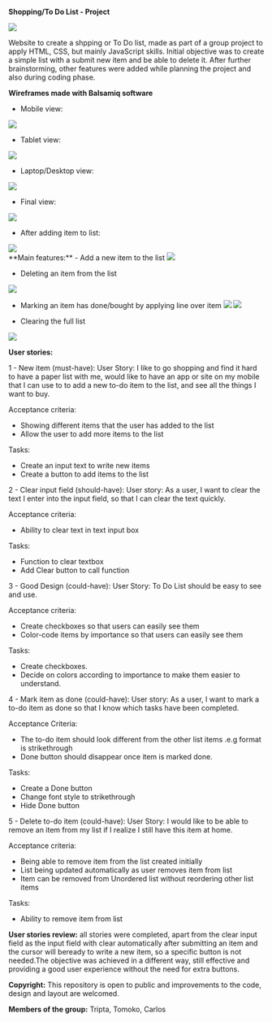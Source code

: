 **Shopping/To Do List - Project**

<img src="assets/images/overall-view.png">

Website to create a shpping or To Do list, made as part of a group project to apply HTML, CSS, but mainly JavaScript skills.
Initial objective was to create a simple list with a submit new item and be able to delete it. After further brainstorming, other features were added while planning the project and also during coding phase.

**Wireframes made with Balsamiq software**

- Mobile view:<br>
<img src="assets/images/wireframe-mobile-initial-draw.png">

- Tablet view:<br>
<img src="assets/images/wireframe-tablet-initial-draw.png">

- Laptop/Desktop view:<br>
<img src="assets/images/wireframe-laptop-initial-draw.png">

- Final view:<br>
<img src="assets/images/initial-view.png">

- After adding item to list:<br>
<img src="assets/images/after-item-addition.png">
<br>
**Main features:** 
  - Add a new item to the list
  <img src="assets/images/submit-feature.png">

  - Deleting an item from the list
  <img src="assets/images/delete-item.png">

  - Marking an item has done/bought by applying line over item
  <img src="assets/images/item-done.png"> <img src="assets/images/item-done-crossed.png"><br>

  - Clearing the full list
  <img src="assets/images/clear-list.png">

**User stories:**

  1 - New item (must-have):
  User Story: I like to go shopping and find it hard to have a paper list with me, would like to have an app or site on my mobile that I can use to to add a new to-do item to the list, and see all the things I want to buy.
  
  Acceptance criteria:
  - Showing different items that the user has added to the list
  - Allow the user to add more items to the list
  
  Tasks:
  - Create an input text to write new items
  - Create a button to add items to the list
  
  2 - Clear input field (should-have):
  User story: As a user, I want to clear the text I enter into the input field, so that I can clear the text quickly.
  
  Acceptance criteria:
  - Ability to clear text in text input box
  
  Tasks:
  - Function to clear textbox
  - Add Clear button to call function

  3 - Good Design (could-have):
  User Story: To Do List should be easy to see and use.
  
  Acceptance criteria:
  - Create checkboxes so that users can easily see them
  - Color-code items by importance so that users can easily see them
  
  Tasks:
  - Create checkboxes.
  - Decide on colors according to importance to make them easier to understand.

  4 - Mark item as done (could-have):
  User story: As a user, I want to mark a to-do item as done so that I know which tasks have been completed.

  Acceptance Criteria:
  - The to-do item should look different from the other list items .e.g format is strikethrough
  - Done button should disappear once item is marked done.

  Tasks:
  - Create a Done button
  - Change font style to strikethrough
  - Hide Done button

  5 - Delete to-do item (could-have):
  User Story: I would like to be able to remove an item from my list if I realize I still have this item at home.

  Acceptance criteria:
  - Being able to remove item from the list created initially
  - List being updated automatically as user removes item from list
  - Item can be removed from Unordered list without reordering other list items
  
  Tasks:
  - Ability to remove item from list


**User stories review:** all stories were completed, apart from the clear input field as the input field with clear automatically after submitting an item and the cursor will beready to write a new item, so a specific button is not needed.The objective was achieved in a different way, still effective and providing a good user experience without the need for extra buttons.

**Copyright:**
This repository is open to public and improvements to the code, design and layout are welcomed.
  
**Members of the group:** Tripta, Tomoko, Carlos 
